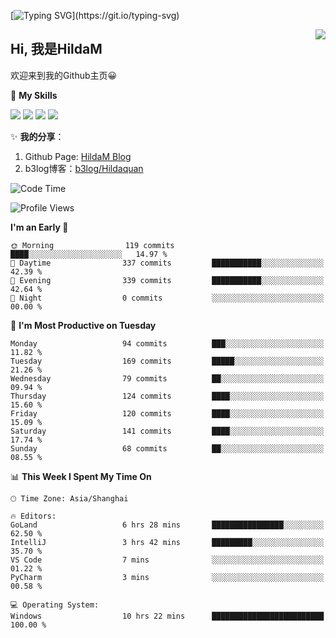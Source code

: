 [![Typing SVG](https://readme-typing-svg.herokuapp.com?size=50&duration=5000&color=8C43EA&vCenter=true&width=2000&height=70&lines=开拓视野,+冲破艰险,+洞悉所有,+贴近生活,+寻找真爱,+感受彼此;这就是人生的目的.)](https://git.io/typing-svg)

<a href="#">
  <img align="right" src="https://github-readme-stats.vercel.app/api?username=HildaM&count_private=true&show_icons=true&bg_color=15,f2f7fd,E0EAFC" />
</a>

## Hi, 我是HildaM

欢迎来到我的Github主页😀

🌟 **My Skills**  

![](https://img.shields.io/badge/-Python-3776AB?style=flat-square&logo=Python&logoColor=fff)
![](https://img.shields.io/badge/-Java-F7DF1E?style=flat-square&logo=Java&logoColor=fff)
![](https://img.shields.io/badge/-Linux-000000?style=flat-square&logo=Linux&logoColor=fff)
![](https://img.shields.io/badge/-Golang-000000?style=flat-square&logo=Golang&logoColor=fff)


✨ **我的分享**：

1. Github Page: [HildaM Blog](https://hildam.github.io)
2. b3log博客：[b3log/Hildaquan](https://ld246.com/member/Hildaquan/articles)




<!--START_SECTION:waka-->
![Code Time](http://img.shields.io/badge/Code%20Time-180%20hrs%2056%20mins-blue)

![Profile Views](http://img.shields.io/badge/Profile%20Views-1-blue)

**I'm an Early 🐤** 

```text
🌞 Morning                119 commits         ████░░░░░░░░░░░░░░░░░░░░░   14.97 % 
🌆 Daytime                337 commits         ███████████░░░░░░░░░░░░░░   42.39 % 
🌃 Evening                339 commits         ███████████░░░░░░░░░░░░░░   42.64 % 
🌙 Night                  0 commits           ░░░░░░░░░░░░░░░░░░░░░░░░░   00.00 % 
```
📅 **I'm Most Productive on Tuesday** 

```text
Monday                   94 commits          ███░░░░░░░░░░░░░░░░░░░░░░   11.82 % 
Tuesday                  169 commits         █████░░░░░░░░░░░░░░░░░░░░   21.26 % 
Wednesday                79 commits          ██░░░░░░░░░░░░░░░░░░░░░░░   09.94 % 
Thursday                 124 commits         ████░░░░░░░░░░░░░░░░░░░░░   15.60 % 
Friday                   120 commits         ████░░░░░░░░░░░░░░░░░░░░░   15.09 % 
Saturday                 141 commits         ████░░░░░░░░░░░░░░░░░░░░░   17.74 % 
Sunday                   68 commits          ██░░░░░░░░░░░░░░░░░░░░░░░   08.55 % 
```


📊 **This Week I Spent My Time On** 

```text
🕑︎ Time Zone: Asia/Shanghai

🔥 Editors: 
GoLand                   6 hrs 28 mins       ████████████████░░░░░░░░░   62.50 % 
IntelliJ                 3 hrs 42 mins       █████████░░░░░░░░░░░░░░░░   35.70 % 
VS Code                  7 mins              ░░░░░░░░░░░░░░░░░░░░░░░░░   01.22 % 
PyCharm                  3 mins              ░░░░░░░░░░░░░░░░░░░░░░░░░   00.58 % 

💻 Operating System: 
Windows                  10 hrs 22 mins      █████████████████████████   100.00 % 
```


<!--END_SECTION:waka-->
